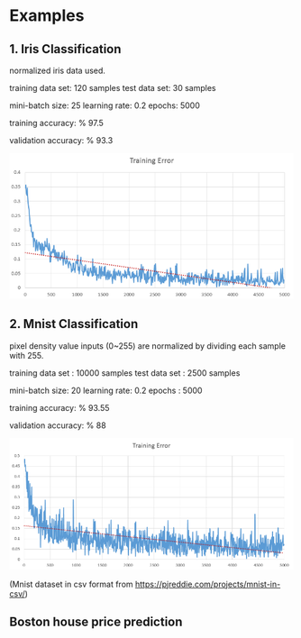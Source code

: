 # Examples

## 1. Iris Classification 
normalized iris data used.

training data set: 120 samples 
test data set: 30 samples  
 
mini-batch size: 25
learning rate: 0.2
epochs: 5000

training   accuracy: % 97.5

validation accuracy: % 93.3

![training error](iris/scr_error.png)

## 2. Mnist Classification
pixel density value inputs (0~255) are normalized by dividing each sample with 255.

training data set : 10000 samples
test data set : 2500 samples

mini-batch size: 20
learning rate: 0.2
epochs : 5000

training	accuracy:	% 93.55

validation	accuracy:	% 88

![training error](mnist/scr_error.png)

(Mnist dataset in csv format from https://pjreddie.com/projects/mnist-in-csv/)

## Boston house price prediction

